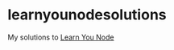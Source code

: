# learnyounodesolutions
My solutions to [Learn You Node](https://github.com/workshopper/learnyounode)

